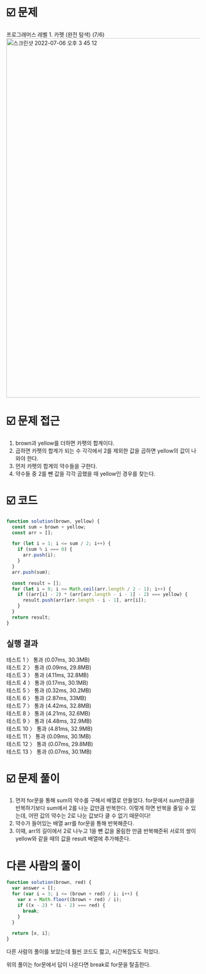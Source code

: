 # ☑️ 문제

프로그래머스 레벨 1. 카펫 (완전 탐색) (7/6)
<img width="939" alt="스크린샷 2022-07-06 오후 3 45 12" src="https://user-images.githubusercontent.com/71131248/177486343-88a71880-bb8f-49eb-b425-0768bbf955d0.png">

# ☑️ 문제 접근

1. brown과 yellow를 더하면 카펫의 합계이다.
2. 곱하면 카펫의 합계가 되는 수 각각에서 2를 제외한 값을 곱하면 yellow의 값이 나와야 한다.
3. 먼저 카펫의 합계의 약수들을 구한다.
4. 약수들 중 2를 뺀 값을 각각 곱했을 때 yellow인 경우를 찾는다.

# ☑️ 코드

```javascript
function solution(brown, yellow) {
  const sum = brown + yellow;
  const arr = [];

  for (let i = 1; i <= sum / 2; i++) {
    if (sum % i === 0) {
      arr.push(i);
    }
  }
  arr.push(sum);

  const result = [];
  for (let i = 0; i <= Math.ceil(arr.length / 2 - 1); i++) {
    if ((arr[i] - 2) * (arr[arr.length - i - 1] - 2) === yellow) {
      result.push(arr[arr.length - i - 1], arr[i]);
    }
  }
  return result;
}
```

## 실행 결과

테스트 1 〉 통과 (0.07ms, 30.3MB) <br/>
테스트 2 〉 통과 (0.09ms, 29.8MB) <br/>
테스트 3 〉 통과 (4.11ms, 32.8MB)<br/>
테스트 4 〉 통과 (0.17ms, 30.1MB)<br/>
테스트 5 〉 통과 (0.32ms, 30.2MB)<br/>
테스트 6 〉 통과 (2.87ms, 33MB)<br/>
테스트 7 〉 통과 (4.42ms, 32.8MB)<br/>
테스트 8 〉 통과 (4.21ms, 32.6MB)<br/>
테스트 9 〉 통과 (4.48ms, 32.9MB)<br/>
테스트 10 〉 통과 (4.81ms, 32.9MB)<br/>
테스트 11 〉 통과 (0.09ms, 30.1MB)<br/>
테스트 12 〉 통과 (0.07ms, 29.8MB)<br/>
테스트 13 〉 통과 (0.07ms, 30.1MB)

# ☑️ 문제 풀이

1. 먼저 for문을 통해 sum의 약수를 구해서 배열로 만들었다. for문에서 sum만큼을 반복하기보다 sum에서 2를 나눈 값만큼 반복한다. 이렇게 하면 반복을 줄일 수 있는데, 어떤 값의 약수는 2로 나눈 값보다 클 수 없기 때문이다!
2. 약수가 들어있는 배열 arr를 for문을 통해 반복해준다.
3. 이때, arr의 길이에서 2로 나누고 1을 뺀 값을 올림한 만큼 반복해준뒤 서로의 쌍이 yellow와 같을 때의 값을 result 배열에 추가해준다.

# 다른 사람의 풀이

```javascript
function solution(brown, red) {
  var answer = [];
  for (var i = 3; i <= (brown + red) / i; i++) {
    var x = Math.floor((brown + red) / i);
    if ((x - 2) * (i - 2) === red) {
      break;
    }
  }

  return [x, i];
}
```

다른 사람의 풀이를 보았는데 훨씬 코드도 짧고, 시간복잡도도 적었다.

위의 풀이는 for문에서 답이 나온다면 break로 for문을 탈출한다.
